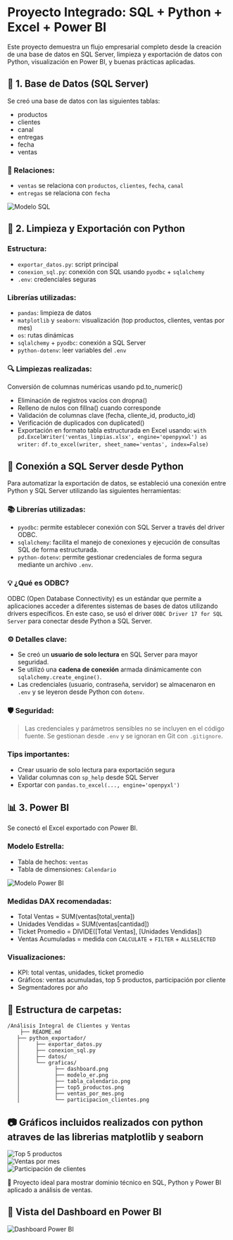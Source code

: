 
# Proyecto Integrado: SQL + Python + Excel + Power BI

Este proyecto demuestra un flujo empresarial completo desde la creación de una base de datos en SQL Server, limpieza y exportación de datos con Python, visualización en Power BI, y buenas prácticas aplicadas.

## 🧱 1. Base de Datos (SQL Server)
Se creó una base de datos con las siguientes tablas:
- productos
- clientes
- canal
- entregas
- fecha
- ventas

### 🔗 Relaciones:
- `ventas` se relaciona con `productos`, `clientes`, `fecha`, `canal`
- `entregas` se relaciona con `fecha`

![Modelo SQL](python_exportador/graficas/modelo_ER.png)

## 🐍 2. Limpieza y Exportación con Python
### Estructura:
- `exportar_datos.py`: script principal
- `conexion_sql.py`: conexión con SQL usando `pyodbc` + `sqlalchemy`
- `.env`: credenciales seguras

### Librerías utilizadas:
- `pandas`: limpieza de datos
- `matplotlib` y `seaborn`: visualización (top productos, clientes, ventas por mes)
- `os`: rutas dinámicas
- `sqlalchemy` + `pyodbc`: conexión a SQL Server
- `python-dotenv`: leer variables del `.env`

### 🔍 Limpiezas realizadas:

Conversión de columnas numéricas usando pd.to_numeric()
- Eliminación de registros vacíos con dropna()
- Relleno de nulos con fillna() cuando corresponde
- Validación de columnas clave (fecha, cliente_id, producto_id)
- Verificación de duplicados con duplicated()
- Exportación en formato tabla estructurada en Excel usando:
  `with pd.ExcelWriter('ventas_limpias.xlsx', engine='openpyxwl') as writer:`
     `df.to_excel(writer, sheet_name='ventas', index=False)`


## 🔌 Conexión a SQL Server desde Python

Para automatizar la exportación de datos, se estableció una conexión entre Python y SQL Server utilizando las siguientes herramientas:

### 📚 Librerías utilizadas:
- `pyodbc`: permite establecer conexión con SQL Server a través del driver ODBC.
- `sqlalchemy`: facilita el manejo de conexiones y ejecución de consultas SQL de forma estructurada.
- `python-dotenv`: permite gestionar credenciales de forma segura mediante un archivo `.env`.

### 💡 ¿Qué es ODBC?
ODBC (Open Database Connectivity) es un estándar que permite a aplicaciones acceder a diferentes sistemas de bases de datos utilizando drivers específicos. En este caso, se usó el driver `ODBC Driver 17 for SQL Server` para conectar desde Python a SQL Server.

### ⚙️ Detalles clave:
- Se creó un **usuario de solo lectura** en SQL Server para mayor seguridad.
- Se utilizó una **cadena de conexión** armada dinámicamente con `sqlalchemy.create_engine()`.
- Las credenciales (usuario, contraseña, servidor) se almacenaron en `.env` y se leyeron desde Python con `dotenv`.

### 🛡️ Seguridad:
> Las credenciales y parámetros sensibles no se incluyen en el código fuente. Se gestionan desde `.env` y se ignoran en Git con `.gitignore`.

### Tips importantes:
- Crear usuario de solo lectura para exportación segura
- Validar columnas con `sp_help` desde SQL Server
- Exportar con `pandas.to_excel(..., engine='openpyxl')`

## 📊 3. Power BI
Se conectó el Excel exportado con Power BI.
### Modelo Estrella:
- Tabla de hechos: `ventas`
- Tabla de dimensiones: `Calendario`

![Modelo Power BI](python_exportador/graficas/Tabla_Calendario.png)

### Medidas DAX recomendadas:
- Total Ventas = SUM(ventas[total_venta])
- Unidades Vendidas = SUM(ventas[cantidad])
- Ticket Promedio = DIVIDE([Total Ventas], [Unidades Vendidas])
- Ventas Acumuladas = medida con `CALCULATE` + `FILTER` + `ALLSELECTED`

### Visualizaciones:
- KPI: total ventas, unidades, ticket promedio
- Gráficos: ventas acumuladas, top 5 productos, participación por cliente
- Segmentadores por año

## 📁 Estructura de carpetas:
```
/Análisis Integral de Clientes y Ventas
    ├── README.md
   ├── python_exportador/
   │     ├── exportar_datos.py
   │     ├── conexion_sql.py
   │     ├── datos/
   │     └── graficas/
   │           ├── dashboard.png
   │           ├── modelo_er.png
   │           ├── tabla_calendario.png
   │           ├── top5_productos.png
   │           ├── ventas_por_mes.png
   │           └── participacion_clientes.png
```

## 📷 Gráficos incluidos realizados con python atraves de las librerias matplotlib y seaborn

![Top 5 productos](python_exportador/graficas/top5_productos.png)  
![Ventas por mes](python_exportador/graficas/ventas_por_mes.png)  
![Participación de clientes](python_exportador/graficas/participacion_clientes.png)

🚀 Proyecto ideal para mostrar dominio técnico en SQL, Python y Power BI aplicado a análisis de ventas.

## 📸 Vista del Dashboard en Power BI

![Dashboard Power BI](python_exportador/graficas/dashboard.PNG)